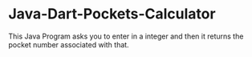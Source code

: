 # Java-Dart-Pockets-Calculator
This Java Program asks you to enter in a integer and then it returns the pocket number associated with that.

